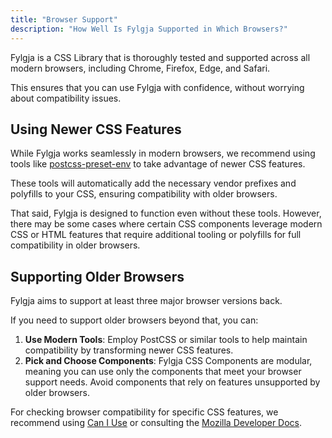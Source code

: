```yaml
---
title: "Browser Support"
description: "How Well Is Fylgja Supported in Which Browsers?"
---
```


Fylgja is a CSS Library that is thoroughly tested and supported across all modern browsers,
including Chrome, Firefox, Edge, and Safari.

This ensures that you can use Fylgja with confidence,
without worrying about compatibility issues.

## Using Newer CSS Features

While Fylgja works seamlessly in modern browsers,
we recommend using tools like [postcss-preset-env](https://preset-env.cssdb.org/) to take advantage of newer CSS features. 

These tools will automatically add the necessary vendor prefixes and polyfills to your CSS,
ensuring compatibility with older browsers.

That said, Fylgja is designed to function even without these tools. However,
there may be some cases where certain CSS components leverage modern CSS or HTML features
that require additional tooling or polyfills for full compatibility in older browsers.

## Supporting Older Browsers

Fylgja aims to support at least three major browser versions back.

If you need to support older browsers beyond that, you can:

1. **Use Modern Tools**: Employ PostCSS or similar tools to help maintain compatibility by transforming newer CSS features.
2. **Pick and Choose Components**: Fylgja CSS Components are modular,
   meaning you can use only the components that meet your browser support needs.
   Avoid components that rely on features unsupported by older browsers.

For checking browser compatibility for specific CSS features,
we recommend using [Can I Use](https://caniuse.com/)
or consulting the [Mozilla Developer Docs](https://developer.mozilla.org/).
